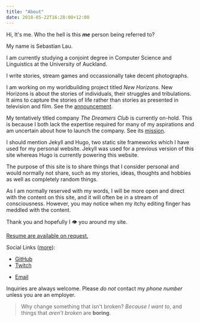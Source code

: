 ```yaml
---
title: "About"
date: 2018-05-22T16:28:00+12:00
---
```


Hi, It's me. Who the hell is this ___me___ person being referred to?

My name is Sebastian Lau.

I am currently studying a conjoint degree in Computer Science and Linguistics at the University of Auckland.

<!-- I write stories, intend to start a company and occasionally take decent photographs. -->

I write stories, stream games and occassionally take decent photographs.

I am working on my worldbuilding project titled _New Horizons_. New Horizons is about the stories of individuals, their struggles and tribulations. It aims to capture the stories of life rather than stories as presented in television and film. See the [announcement](/posts/new-horizons).

My tentatively titled company _The Dreamers Club_ is currently on-hold. This is because I both lack the expertise required for many of my aspirations and am uncertain about how to launch the company. See its [mission](#).

<!-- My tentatively titled company _The Dreamers Club_ is currently on-hold. This is because I both lack the expertise required for many of my aspirations and am uncertain about how to launch the company. See its [mission](/posts/the-dreamers-club). -->

<!-- To any interested party, I have experience with a few programming languages acquired through various activities. C++ was my first language and acquired through a high school club and participation in informatics. Although Rust has been a long-time interest, it has often been neglected in lieu of C, Python and Java which I am required to use for university courses. -->

I should mention Jekyll and Hugo, two static site frameworks which I have used for my personal website. Jekyll was used for a previous version of this site whereas Hugo is currently powering this website.

The purpose of this site is to share things that I consider personal and would normally not share, such as my stories, ideas, thoughts and hobbies as well as completely random things.

As I am normally reserved with my words, I will be more open and direct with the content on this site, and it will often be in a stream of consciousness. However, you may notice when my itchy editing finger has meddled with the content.

Thank you and hopefully I <!-- _see_ --> :eye: you around my site.

<u>Resume are available on request.</u>
<!-- [Resume](/docs/2019-01-23-resume-part-time.pdf) && [Cover Letter]() -->

Social Links ([more](/links)):

<!-- * [GitLab](https://gitlab.com/sebastianlau) projects are private. -->
* [GitHub](https://github.com/le-bananafish)
* [Twitch](https://twitch.tv/bananafishrwx)
<!-- * [Instagram](https://instagram.com/sebastianlau25) -->
* [Email](mailto:sebastianlauofficial@gmail.com)

Inquiries are always welcome. Please _do not_ contact my _phone number_ unless you are an employer.

> Why change something that isn't broken? _Because I want to_, and things that _aren't broken_ are __boring__.
